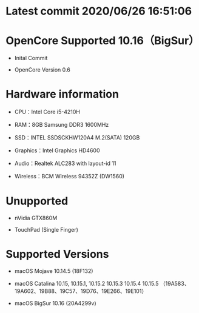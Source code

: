 # Latest commit  2020/06/26 16:51:06






# OpenCore Supported 10.16（BigSur）

* Inital Commit

* OpenCore Version 0.6


# Hardware information 

* CPU：Intel Core i5-4210H

* RAM：8GB Samsung DDR3 1600MHz

* SSD：INTEL SSDSCKHW120A4 M.2(SATA) 120GB

* Graphics：Intel Graphics HD4600

* Audio：Realtek ALC283 with layout-id 11

* Wireless：BCM Wireless 94352Z (DW1560)

# Unupported 

* nVidia GTX860M

* TouchPad (Single Finger)

# Supported Versions

* macOS Mojave 10.14.5 (18F132)

* macOS Catalina 10.15, 10.15.1, 10.15.2 10.15.3 10.15.4 10.15.5 （19A583、19A602、19B88、19C57、19D76、19E266、19E101）

* macOS BigSur 10.16 (20A4299v)
